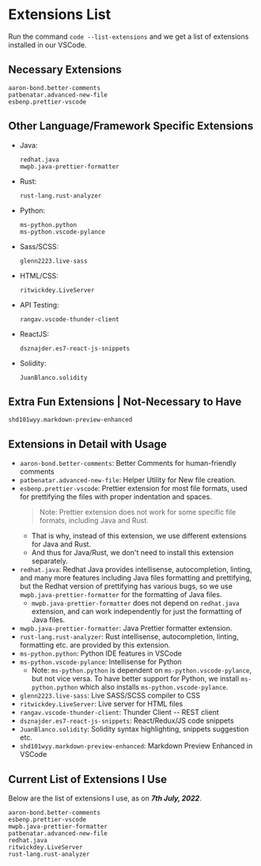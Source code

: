 # Extensions List

Run the command `code --list-extensions` and we get a list of extensions installed in our VSCode.

## Necessary Extensions

```
aaron-bond.better-comments
patbenatar.advanced-new-file
esbenp.prettier-vscode
```

## Other Language/Framework Specific Extensions

- Java:
  
  ```
  redhat.java
  mwpb.java-prettier-formatter
  ```

- Rust:

  ```
  rust-lang.rust-analyzer
  ```

- Python:

  ```
  ms-python.python
  ms-python.vscode-pylance
  ```

- Sass/SCSS:
  
  ```
  glenn2223.live-sass
  ```

- HTML/CSS:

  ```
  ritwickdey.LiveServer
  ```

- API Testing:

  ```
  rangav.vscode-thunder-client
  ```

- ReactJS:

  ```
  dsznajder.es7-react-js-snippets
  ```

- Solidity:

  ```
  JuanBlanco.solidity
  ```

## Extra Fun Extensions | Not-Necessary to Have

```
shd101wyy.markdown-preview-enhanced
```

## Extensions in Detail with Usage

- `aaron-bond.better-comments`: Better Comments for human-friendly comments
- `patbenatar.advanced-new-file`: Helper Utility for New file creation.
- `esbenp.prettier-vscode`: Prettier extension for most file formats, used for prettifying the files with proper indentation and spaces.
  > Note: Prettier extension does not work for some specific file formats, including Java and Rust. 
  - That is why, instead of this extension, we use different extensions for Java and Rust. 
  - And thus for Java/Rust, we don't need to install this extension separately.
- `redhat.java`: Redhat Java provides intellisense, autocompletion, linting, and many more features including Java files formatting and prettifying, but the Redhat version of prettifying has various bugs, so we use `mwpb.java-prettier-formatter` for the formatting of Java files.
  - `mwpb.java-prettier-formatter` does not depend on `redhat.java` extension, and can work independently for just the formatting of Java files.
- `mwpb.java-prettier-formatter`: Java Prettier formatter extension.
- `rust-lang.rust-analyzer`: Rust intellisense, autocompletion, linting, formatting etc. are provided by this extension.
- `ms-python.python`: Python IDE features in VSCode
- `ms-python.vscode-pylance`: Intellisense for Python
  - Note: `ms-python.python` is dependent on `ms-python.vscode-pylance`, but not vice versa. To have better support for Python, we install `ms-python.python` which also installs `ms-python.vscode-pylance`.
- `glenn2223.live-sass`: Live SASS/SCSS compiler to CSS
- `ritwickdey.LiveServer`: Live server for HTML files
- `rangav.vscode-thunder-client`: Thunder Client -- REST client
- `dsznajder.es7-react-js-snippets`: React/Redux/JS code snippets
- `JuanBlanco.solidity`: Solidity syntax highlighting, snippets suggestion etc.
- `shd101wyy.markdown-preview-enhanced`: Markdown Preview Enhanced in VSCode

## Current List of Extensions I Use 

Below are the list of extensions I use, as on ***7th July, 2022***.

```
aaron-bond.better-comments
esbenp.prettier-vscode
mwpb.java-prettier-formatter
patbenatar.advanced-new-file
redhat.java
ritwickdey.LiveServer
rust-lang.rust-analyzer
```
